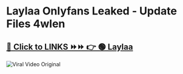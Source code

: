
 # Laylaa Onlyfans Leaked - Update Files 4wlen

## <h2><a href="https://clipsfans.com/Laylaa&ref=git">🔗 Click to LINKS ⏩⏩ 👉 🟢 Laylaa </a></h2>

<a href="https://clipsfans.com/Laylaa&ref=git" rel="nofollow" data-target="animated-image.originalLink"><img src="https://i.ibb.co.com/xMMVF88/686577567.gif" alt="Viral Video Original" style="max-width: 100%; display: inline-block;" data-target="animated-image.originalImage"></a>

